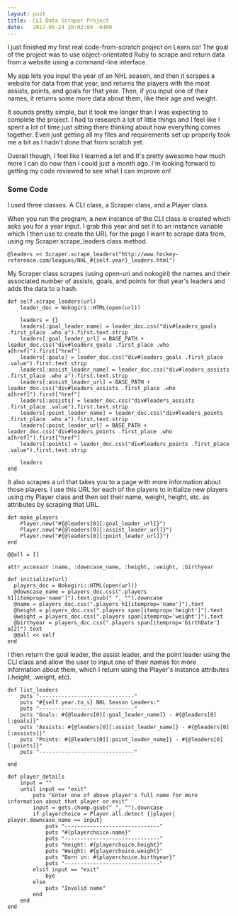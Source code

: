 ```yaml
---
layout: post
title:  CLI Data Scraper Project
date:   2017-05-24 20:02:04 -0400
---
```



I just finished my first real code-from-scratch project on Learn.co! The goal of the project was to use object-orientated Ruby to scrape and return data from a website using a command-line interface.

My app lets you input the year of an NHL season, and then it scrapes a website for data from that year, and returns the players with the most assists, points, and goals for that year. Then, if you input one of their names, it returns some more data about them, like their age and weight.

It sounds pretty simple, but it took me longer than I was expecting to complete the project. I had to research a lot of little things and I feel like I spent a lot of time just sitting there thinking about how everything comes together. Even just getting all my files and requirements set up properly took me a bit as I hadn't done that from scratch yet. 

Overall though, I feel like I learned a lot and It's pretty awesome how much more I can do now than I could just a month ago. I'm looking forward to getting my code reviewed to see what I can improve on!

### Some Code

I used three classes. A CLI class, a Scraper class, and a Player class. 

When you run the program, a new instance of the CLI class is created which asks you for a year input. I grab this year and set it to an instance variable which I then use to create the URL for the page I want to scrape data from, using my Scraper.scrape_leaders class method.

```
@leaders << Scraper.scrape_leaders("http://www.hockey-reference.com/leagues/NHL_#{self.year}_leaders.html")
```

My Scraper class scrapes (using open-uri and nokogiri) the names and their associated number of assists, goals, and points for that year's leaders and adds the data to a hash.

```
def self.scrape_leaders(url)
    leader_doc = Nokogiri::HTML(open(url))

    leaders = {}
    leaders[:goal_leader_name] = leader_doc.css("div#leaders_goals .first_place .who a").first.text.strip
    leaders[:goal_leader_url] = BASE_PATH + leader_doc.css("div#leaders_goals .first_place .who a[href]").first["href"]
    leaders[:goals] = leader_doc.css("div#leaders_goals .first_place .value").first.text.strip
    leaders[:assist_leader_name] = leader_doc.css("div#leaders_assists .first_place .who a").first.text.strip
    leaders[:assist_leader_url] = BASE_PATH + leader_doc.css("div#leaders_assists .first_place .who a[href]").first["href"]
    leaders[:assists] = leader_doc.css("div#leaders_assists .first_place .value").first.text.strip
    leaders[:point_leader_name] = leader_doc.css("div#leaders_points .first_place .who a").first.text.strip
    leaders[:point_leader_url] = BASE_PATH + leader_doc.css("div#leaders_points .first_place .who a[href]").first["href"]
    leaders[:points] = leader_doc.css("div#leaders_points .first_place .value").first.text.strip

    leaders
end
```

It also scrapes a url that takes you to a page with more information about those players. I use this URL for each of the players to initialize new players using my Player class and then set their name, weight, height, etc. as attributes by scraping that URL.

```
def make_players
    Player.new("#{@leaders[0][:goal_leader_url]}")
    Player.new("#{@leaders[0][:assist_leader_url]}")
    Player.new("#{@leaders[0][:point_leader_url]}")
end
```

```
@@all = []

attr_accessor :name, :downcase_name, :height, :weight, :birthyear

def initialize(url)
  players_doc = Nokogiri::HTML(open(url))
  @downcase_name = players_doc.css(".players h1[itemprop='name']").text.gsub(" ", "").downcase
  @name = players_doc.css(".players h1[itemprop='name']").text
  @height = players_doc.css(".players span[itemprop='height']").text
  @weight = players_doc.css(".players span[itemprop='weight']").text
  @birthyear = players_doc.css(".players span[itemprop='birthDate'] a[2]").text
  @@all << self
end
```

I then return the goal leader, the assist leader, and the point leader using the CLI class and allow the user to input one of their names for more information about them, which I return using the Player's instance attributes (.height, .weight, etc).

```
def list_leaders
    puts "------------------------------"
    puts "#{self.year.to_s} NHL Season Leaders:"
    puts "------------------------------"
    puts "Goals: #{@leaders[0][:goal_leader_name]} - #{@leaders[0][:goals]}"
    puts "Assists: #{@leaders[0][:assist_leader_name]} - #{@leaders[0][:assists]}"
    puts "Points: #{@leaders[0][:point_leader_name]} - #{@leaders[0][:points]}"
    puts "------------------------------"

end
```
	
```
def player_details
	input = ""
	until input == "exit"
		puts "Enter one of above player's full name for more information about that player or exit"
		input = gets.chomp.gsub(" ", "").downcase
		if playerchoice = Player.all.detect {|player| player.downcase_name == input}
			puts "------------------------------"
			puts "#{playerchoice.name}"
			puts "------------------------------"
			puts "Height: #{playerchoice.height}"
			puts "Weight: #{playerchoice.weight}"
			puts "Born in: #{playerchoice.birthyear}"
			puts "------------------------------"
		elsif input == "exit"
			bye
		else
			puts "Invalid name"
		end
	end
end
```
